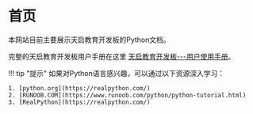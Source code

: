 # 首页
本网站目前主要展示天启教育开发板的Python文档。

完整的天启教育开发板用户手册在这里 [天启教育开发板---用户使用手册](https://www.yuque.com/tianqi-xarhl/nkoqkd)。

!!! tip "提示"
    如果对Python语言感兴趣，可以通过以下资源深入学习：

    1. [python.org](https://realpython.com/)
    2. [RUNOOB.COM](https://www.runoob.com/python/python-tutorial.html)
    3. [RealPython](https://realpython.com/)

